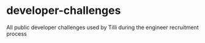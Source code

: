 # developer-challenges
All public developer challenges used by Tilli during the engineer recruitment process

